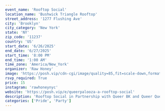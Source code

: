```yaml
---
event_name: 'Rooftop Social'
location_name: 'Bushwick Triangle Rooftop'
street_address: '1277 Flushing Ave'
city: 'Brooklyn'
city_category: 'New York'
state: 'NY'
zip_code: '11237'
country: 'US'
start_date: '6/26/2025'
end_date: '6/27/2025'
start_time: '8:00 PM'
end_time: '1:00 AM'
time_zone: 'America/New_York'
organizer: 'Raw Honey'
image: 'https://posh.vip/cdn-cgi/image/quality=85,fit=scale-down,format=webp,width=1920/https://posh-images-alts-production.s3.amazonaws.com/68220420593f67ca8f56682f/1400x1432.webp'
rsvp_required: True
price: 15
instagram: 'rawhoneynyc'
website: 'https://posh.vip/e/queerpalooza-a-rooftop-social'
description: 'Rooftop Social in Partnership with Queer BK and Queer Queens Travel'
categories: ['Pride', 'Party']
---
```

